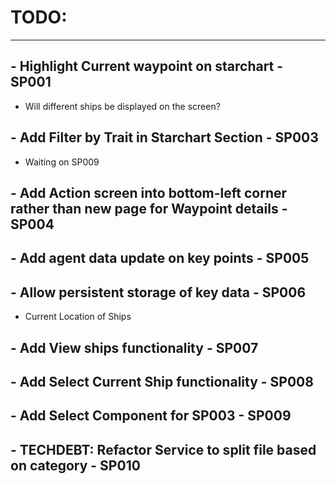 # TODO:

-------------------------
## - Highlight Current waypoint on starchart - SP001
 - Will different ships be displayed on the screen?

## - Add Filter by Trait in Starchart Section - SP003
 - Waiting on SP009

## - Add Action screen into bottom-left corner rather than new page for Waypoint details - SP004

## - Add agent data update on key points - SP005

## - Allow persistent storage of key data - SP006
 - Current Location of Ships

## - Add View ships functionality - SP007

## - Add Select Current Ship functionality - SP008

## - Add Select Component for SP003 - SP009

## - TECHDEBT: Refactor Service to split file based on category - SP010